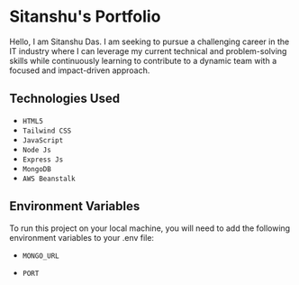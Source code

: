 # Sitanshu's Portfolio
Hello, I am Sitanshu Das. I am seeking to pursue a challenging career in the IT industry where I can leverage my current technical and problem-solving skills while continuously learning to contribute to a dynamic team with a focused and impact-driven approach.
## Technologies Used
- `HTML5`
- `Tailwind CSS`
- `JavaScript`
- `Node Js`
- `Express Js`
- `MongoDB`
- `AWS Beanstalk`
## Environment Variables

To run this project on your local machine, you will need to add the following environment variables to your .env file:

- `MONGO_URL`

- `PORT`

